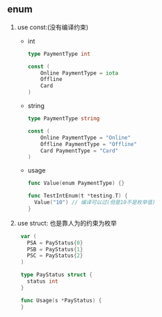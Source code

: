 ## enum

1. use const:(没有编译约束)

   - int

     ```go
     type PaymentType int

     const (
         Online PaymentType = iota
         Offline
         Card
     )
     ```

   - string

     ```go
     type PaymentType string

     const (
         Online PaymentType = "Online"
         Offline PaymentType = "Offline"
         Card PaymentType = "Card"
     )
     ```

   - usage

     ```go
     func Value(enum PaymentType) {}

     func TestIntEnum(t *testing.T) {
       Value("10") // 编译可以过(但是10不是枚举值)
     }
     ```

2. use struct: 也是靠人为的约束为枚举

   ```go
    var (
      PSA = PayStatus{0}
      PSB = PayStatus{1}
      PSC = PayStatus{2}
    )

    type PayStatus struct {
      status int
    }

    func Usage(s *PayStatus) {
    }
   ```
